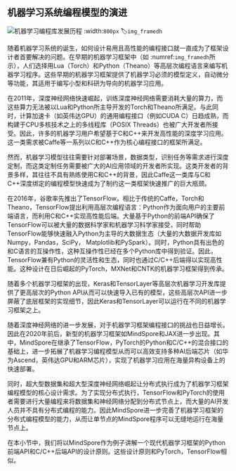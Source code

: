 ## 机器学习系统编程模型的演进

![机器学习编程库发展历程](../img/ch02/framework_development_history.svg)
:width:`800px`
:label:`img_framedh`

随着机器学习系统的诞生，如何设计易用且高性能的编程接口就一直成为了框架设计者首要解决的问题。在早期的机器学习框架中（如 :numref:`img_framedh`所示），人们选择用Lua（Torch）和Python（Theano）等高层次编程语言来编写机器学习程序。这些早期的机器学习框架提供了机器学习必须的模型定义，自动微分等功能，其适用于编写小型和科研为导向的机器学习应用。

在2011年，深度神经网络快速崛起，训练深度神经网络需要消耗大量的算力，而这些算力无法被以Lua和Python所主导开发的Torch和Theano所满足。与此同时，计算加速卡（如英伟达GPU）的通用编程接口（例如CUDA C）日趋成熟，而构建于CPU多核技术之上的多线程库（POSIX Threads）也被广大开发者所接受。因此，许多的机器学习用户希望基于C和C++来开发高性能的深度学习应用。这一类需求被Caffe等一系列以C和C++作为核心编程接口的框架所满足。

然而，机器学习模型往往需要针对部署场景，数据类型，识别任务等需求进行深度定制，而这类定制任务需要被广大的AI应用领域的开发者所实现。这类开发者的背景多样，其往往不具有熟练使用C和C++的背景，因此Caffe这一类库与C和C++深度绑定的编程模型快速成为了制约这一类框架快速推广的巨大瓶颈。

在2016年，谷歌率先推出了TensorFlow。相比于传统的Caffe，Torch和Theano，TensorFlow提出利用高层次编程语言：Python作为面向用户的主要前端语言，而利用C和C++实现高性能后端。大量基于Python的前端API确保了TensorFlow可以被大量的数据科学家和机器学习科学家接受，同时帮助TensorFlow能够快速融入Python为主导的大数据生态（大量的大数据开发库如Numpy，Pandas，SciPy，
Matplotlib和PySpark）。同时，Python具有出色的和C语言的互操作性，这种互操作性已经在多个Python库中得到验证。因此，TensorFlow兼有Python的灵活性和生态，同时也通过C/C++后端得以实现高性能。这种设计在日后崛起的PyTorch，MXNet和CNTK的机器学习框架得到传承。

随着多个机器学习框架的出现，Keras和TensorLayer等高层次机器学习开发库提供了更高层次的Python API从而可以快速导入已有的模型，这些高层次API进一步屏蔽了底层框架的实现细节，因此Keras和TensorLayer可以运行在不同的机器学习框架之上。

随着深度神经网络的进一步发展，对于机器学习框架编程接口的挑战也日益增长。因此在2020年前后，新型的机器学习框架如MindSpore和JAX进一步出现。其中，MindSpore在继承了TensorFlow，PyTorch的Python和C/C++的混合接口的基础上，进一步拓展了机器学习编程模型从而可以高效支持多种AI后端芯片（如华为Ascend，英伟达GPU和ARM芯片），实现了机器学习应用在海量异构设备上的快速部署。

同时，超大型数据集和超大型深度神经网络崛起让分布式执行成为了机器学习框架编程模型的核心设计需求。为了实现分布式执行，TensorFlow和PyTorch的使用者需要进行大量编程来将数据集和神经网络分配到分布式节点上，而大量的AI开发人员并不具有分布式编程的能力。因此MindSpore进一步完善了机器学习框架的分布式编程模型的能力，从而让单节点的MindSpore程序可以无缝地运行在海量节点上。

在本小节中，我们将以MindSpore作为例子讲解一个现代机器学习框架的Python前端API和C/C++后端API的设计原则。这些设计原则和PyTorch，TensorFlow相似。
